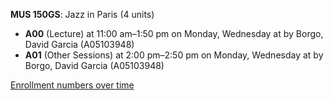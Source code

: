 **MUS 150GS**: Jazz in Paris (4 units)

- **A00** (Lecture) at 11:00 am–1:50 pm on Monday, Wednesday at   by Borgo, David Garcia (A05103948)
- **A01** (Other Sessions) at 2:00 pm–2:50 pm on Monday, Wednesday at   by Borgo, David Garcia (A05103948)

[Enrollment numbers over time](./MUS150GS.tsv)
